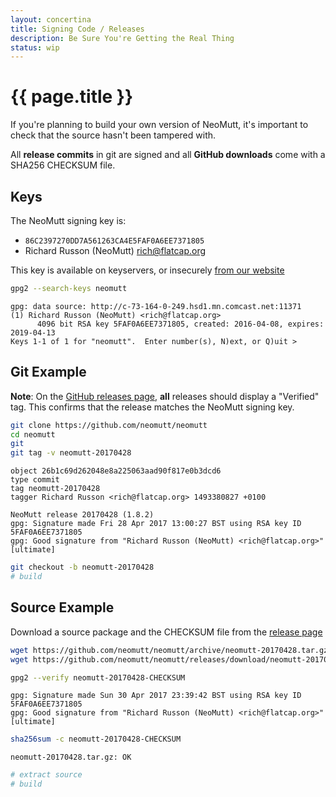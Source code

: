 ```yaml
---
layout: concertina
title: Signing Code / Releases
description: Be Sure You're Getting the Real Thing
status: wip
---
```


# {{ page.title }}

If you're planning to build your own version of NeoMutt, it's important to check that the source hasn't been tampered with.

All **release commits** in git are signed and all **GitHub downloads** come with a SHA256 CHECKSUM file.

## Keys

The NeoMutt signing key is: 
- `86C2397270DD7A561263CA4E5FAF0A6EE7371805`
- Richard Russon (NeoMutt) <rich@flatcap.org>

This key is available on keyservers, or insecurely [from our website](https://www.neomutt.org/person/flatcap)

```sh
gpg2 --search-keys neomutt
```

```reply
gpg: data source: http://c-73-164-0-249.hsd1.mn.comcast.net:11371
(1)	Richard Russon (NeoMutt) <rich@flatcap.org>
	  4096 bit RSA key 5FAF0A6EE7371805, created: 2016-04-08, expires: 2019-04-13
Keys 1-1 of 1 for "neomutt".  Enter number(s), N)ext, or Q)uit >
````

## Git Example

**Note**: On the [GitHub releases page](https://github.com/neomutt/neomutt/releases), **all** releases should display a "Verified" tag.
This confirms that the release matches the NeoMutt signing key.

```sh
git clone https://github.com/neomutt/neomutt
cd neomutt
git 
git tag -v neomutt-20170428
```

```reply
object 26b1c69d262048e8a225063aad90f817e0b3dcd6
type commit
tag neomutt-20170428
tagger Richard Russon <rich@flatcap.org> 1493380827 +0100

NeoMutt release 20170428 (1.8.2)
gpg: Signature made Fri 28 Apr 2017 13:00:27 BST using RSA key ID 5FAF0A6EE7371805
gpg: Good signature from "Richard Russon (NeoMutt) <rich@flatcap.org>" [ultimate]
```

```sh
git checkout -b neomutt-20170428
# build
```

## Source Example

Download a source package and the CHECKSUM file from the [release page](https://github.com/neomutt/neomutt/releases/latest)

```sh
wget https://github.com/neomutt/neomutt/archive/neomutt-20170428.tar.gz
wget https://github.com/neomutt/neomutt/releases/download/neomutt-20170428/neomutt-20170428-CHECKSUM

gpg2 --verify neomutt-20170428-CHECKSUM 
```

```reply
gpg: Signature made Sun 30 Apr 2017 23:39:42 BST using RSA key ID 5FAF0A6EE7371805
gpg: Good signature from "Richard Russon (NeoMutt) <rich@flatcap.org>" [ultimate]
```

```sh
sha256sum -c neomutt-20170428-CHECKSUM 
```

```reply
neomutt-20170428.tar.gz: OK
```

```sh
# extract source
# build
```

